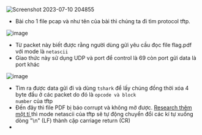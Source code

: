 ![Screenshot 2023-07-10 204855](https://github.com/M1nh-Duk/Writeups/assets/100038173/cf1cc46d-45a6-44cf-b442-bec50ef35878)

- Bài cho 1 file pcap và như tên của bài thì chúng ta đi tìm protocol tftp. 

![image](https://github.com/M1nh-Duk/Writeups/assets/100038173/1fc5f26c-6d7e-488a-9b8e-ba960c911982)

- Từ packet này biết được rằng người dùng gửi yêu cầu đọc file flag.pdf với mode là <code>netascii</code>
- Giao thức này sử dụng UDP và port để control là 69 còn port gửi data là port khác

![image](https://github.com/M1nh-Duk/Writeups/assets/100038173/eb0ff105-3b4e-4a44-8bbe-75c57424d3f4)

- Tìm ra được data gửi đi và dùng <code>tshark</code> để lấy chúng đồng thời xóa 4 byte đầu ở các packet do đó là <code>opcode và block number</code> của tftp
- Đến đây thì file PDF bị báo corrupt và không mở được. <a href="https://en.wikipedia.org/wiki/Trivial_File_Transfer_Protocol">Research thêm một tí </a> thì
mode netascii của tftp sẽ tự động chuyển đổi các kí tự xuống dòng "\n" (LF) thành cặp carriage return (CR) 
-  
